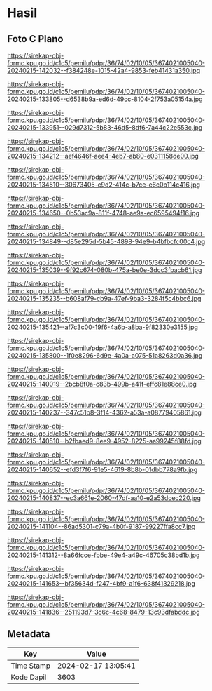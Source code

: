 # Hasil

## Foto C Plano

https://sirekap-obj-formc.kpu.go.id/c1c5/pemilu/pdpr/36/74/02/10/05/3674021005040-20240215-142032--f384248e-1015-42a4-9853-feb41431a350.jpg

https://sirekap-obj-formc.kpu.go.id/c1c5/pemilu/pdpr/36/74/02/10/05/3674021005040-20240215-133805--d6538b9a-ed6d-49cc-8104-2f753a05154a.jpg

https://sirekap-obj-formc.kpu.go.id/c1c5/pemilu/pdpr/36/74/02/10/05/3674021005040-20240215-133951--029d7312-5b83-46d5-8df6-7a44c22e553c.jpg

https://sirekap-obj-formc.kpu.go.id/c1c5/pemilu/pdpr/36/74/02/10/05/3674021005040-20240215-134212--aef4646f-aee4-4eb7-ab80-e0311158de00.jpg

https://sirekap-obj-formc.kpu.go.id/c1c5/pemilu/pdpr/36/74/02/10/05/3674021005040-20240215-134510--30673405-c9d2-414c-b7ce-e6c0b114c416.jpg

https://sirekap-obj-formc.kpu.go.id/c1c5/pemilu/pdpr/36/74/02/10/05/3674021005040-20240215-134650--0b53ac9a-811f-4748-ae9a-ec6595494f16.jpg

https://sirekap-obj-formc.kpu.go.id/c1c5/pemilu/pdpr/36/74/02/10/05/3674021005040-20240215-134849--d85e295d-5b45-4898-94e9-b4bfbcfc00c4.jpg

https://sirekap-obj-formc.kpu.go.id/c1c5/pemilu/pdpr/36/74/02/10/05/3674021005040-20240215-135039--9f92c674-080b-475a-be0e-3dcc3fbacb61.jpg

https://sirekap-obj-formc.kpu.go.id/c1c5/pemilu/pdpr/36/74/02/10/05/3674021005040-20240215-135235--b608af79-cb9a-47ef-9ba3-3284f5c4bbc6.jpg

https://sirekap-obj-formc.kpu.go.id/c1c5/pemilu/pdpr/36/74/02/10/05/3674021005040-20240215-135421--af7c3c00-19f6-4a6b-a8ba-9f82330e3155.jpg

https://sirekap-obj-formc.kpu.go.id/c1c5/pemilu/pdpr/36/74/02/10/05/3674021005040-20240215-135800--1f0e8296-6d9e-4a0a-a075-51a8263d0a36.jpg

https://sirekap-obj-formc.kpu.go.id/c1c5/pemilu/pdpr/36/74/02/10/05/3674021005040-20240215-140019--2bcb8f0a-c83b-499b-a41f-effc81e88ce0.jpg

https://sirekap-obj-formc.kpu.go.id/c1c5/pemilu/pdpr/36/74/02/10/05/3674021005040-20240215-140237--347c51b8-3f14-4362-a53a-a08779405861.jpg

https://sirekap-obj-formc.kpu.go.id/c1c5/pemilu/pdpr/36/74/02/10/05/3674021005040-20240215-140510--b2fbaed9-8ee9-4952-8225-aa99245f88fd.jpg

https://sirekap-obj-formc.kpu.go.id/c1c5/pemilu/pdpr/36/74/02/10/05/3674021005040-20240215-140652--efd3f7f6-91e5-4619-8b8b-01dbb778a9fb.jpg

https://sirekap-obj-formc.kpu.go.id/c1c5/pemilu/pdpr/36/74/02/10/05/3674021005040-20240215-140837--ec3a661e-2060-47df-aa10-e2a53dcec220.jpg

https://sirekap-obj-formc.kpu.go.id/c1c5/pemilu/pdpr/36/74/02/10/05/3674021005040-20240215-141104--86ad5301-c79a-4b0f-9187-99227ffa8cc7.jpg

https://sirekap-obj-formc.kpu.go.id/c1c5/pemilu/pdpr/36/74/02/10/05/3674021005040-20240215-141312--8a66fcce-fbbe-49e4-a49c-46705c38bd1b.jpg

https://sirekap-obj-formc.kpu.go.id/c1c5/pemilu/pdpr/36/74/02/10/05/3674021005040-20240215-141653--bf35634d-f247-4bf9-a1f6-638f41329218.jpg

https://sirekap-obj-formc.kpu.go.id/c1c5/pemilu/pdpr/36/74/02/10/05/3674021005040-20240215-141836--251193d7-3c6c-4c68-8479-13c93dfabddc.jpg


## Metadata

| Key        | Value               |
| ---------- | ------------------- |
| Time Stamp | 2024-02-17 13:05:41 |
| Kode Dapil | 3603                |



